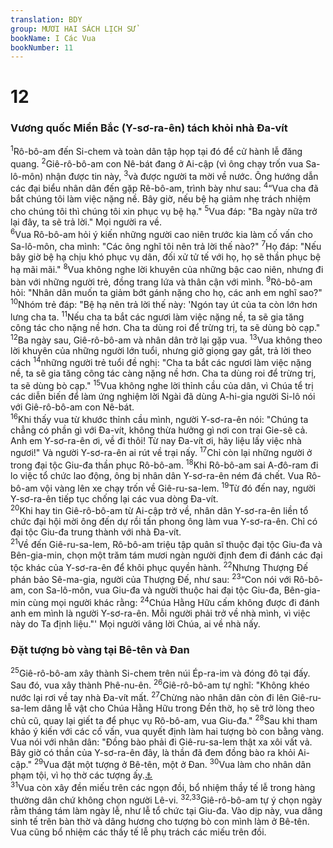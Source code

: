 ```yaml
---
translation: BDY
group: MƯƠI HAI SÁCH LỊCH SỬ
bookName: I Các Vua 
bookNumber: 11
---
```


<div class="title"><h1>12</h1><h3>Vương quốc Miền Bắc (Y-sơ-ra-ên) tách khỏi nhà Đa-vít</h3></div>
<span class="verse 1vua_12_1"><sup>1</sup>Rô-bô-am đến Si-chem và toàn dân tập họp tại đó để cử hành lễ đăng quang. </span>
<span class="verse 1vua_12_2"><sup>2</sup>Giê-rô-bô-am con Nê-bát đang ở Ai-cập (vì ông chạy trốn vua Sa-lô-môn) nhận được tin này, </span>
<span class="verse 1vua_12_3"><sup>3</sup>và được người ta mời về nước. Ông hướng dẫn các đại biểu nhân dân đến gặp Rê-bô-am, trình bày như sau: </span>
<span class="verse 1vua_12_4"><sup>4</sup>“Vua cha đã bắt chúng tôi làm việc nặng nề. Bây giờ, nếu bệ hạ giảm nhẹ trách nhiệm cho chúng tôi thì chúng tôi xin phục vụ bệ hạ.&#34; </span>
<span class="verse 1vua_12_5"><sup>5</sup>Vua đáp: &#34;Ba ngày nữa trở lại đây, ta sẽ trả lời.&#34; Mọi người ra về.<br/></span>
<span class="verse 1vua_12_6"><sup>6</sup>Vua Rô-bô-am hỏi ý kiến những người cao niên trước kia làm cố vấn cho Sa-lô-môn, cha mình: &#34;Các ông nghĩ tôi nên trả lời thế nào?&#34; </span>
<span class="verse 1vua_12_7"><sup>7</sup>Họ đáp: &#34;Nếu bây giờ bệ hạ chịu khó phục vụ dân, đối xử tử tế với họ, họ sẽ thần phục bệ hạ mãi mãi.&#34; </span>
<span class="verse 1vua_12_8"><sup>8</sup>Vua không nghe lời khuyên của những bậc cao niên, nhưng đi bàn với những người trẻ, đồng trang lứa và thân cận với mình. </span>
<span class="verse 1vua_12_9"><sup>9</sup>Rô-bô-am hỏi: &#34;Nhân dân muốn ta giảm bớt gánh nặng cho họ, các anh em nghĩ sao?&#34; <br/></span>
<span class="verse 1vua_12_10"><sup>10</sup>Nhóm trẻ đáp: &#34;Bệ hạ nên trả lời thế này: &#39;Ngón tay út của ta còn lớn hơn lưng cha ta. </span>
<span class="verse 1vua_12_11"><sup>11</sup>Nếu cha ta bắt các ngươi làm việc nặng nề, ta sẽ gia tăng công tác cho nặng nề hơn. Cha ta dùng roi để trừng trị, ta sẽ dùng bò cạp.&#34;<br/></span>
<span class="verse 1vua_12_12"><sup>12</sup>Ba ngày sau, Giê-rô-bô-am và nhân dân trở lại gặp vua. </span>
<span class="verse 1vua_12_13"><sup>13</sup>Vua không theo lời khuyên của những người lớn tuổi, nhưng giở giọng gay gắt, trả lời theo cách </span>
<span class="verse 1vua_12_14"><sup>14</sup>những người trẻ tuổi đề nghị: &#34;Cha ta bắt các ngươi làm việc nặng nề, ta sẽ gia tăng công tác càng nặng nề hơn. Cha ta dùng roi để trừng trị, ta sẽ dùng bò cạp.&#34; </span>
<span class="verse 1vua_12_15"><sup>15</sup>Vua không nghe lời thỉnh cầu của dân, vì Chúa tể trị các diễn biến để làm ứng nghiệm lời Ngài đã dùng A-hi-gia người Si-lô nói với Giê-rô-bô-am con Nê-bát.<br/></span>
<span class="verse 1vua_12_16"><sup>16</sup>Khi thấy vua từ khước thỉnh cầu mình, người Y-sơ-ra-ên nói: &#34;Chúng ta chẳng có phần gì với Đa-vít, không thừa hưởng gì nơi con trai Gie-sê cả. Anh em Y-sơ-ra-ên ơi, về đi thôi! Từ nay Đa-vít ơi, hãy liệu lấy việc nhà ngươi!&#34; Và người Y-sơ-ra-ên ai rút về trại nấy. </span>
<span class="verse 1vua_12_17"><sup>17</sup>Chỉ còn lại những người ở trong đại tộc Giu-đa thần phục Rô-bô-am. </span>
<span class="verse 1vua_12_18"><sup>18</sup>Khi Rô-bô-am sai A-đô-ram đi lo việc tổ chức lao động, ông bị nhân dân Y-sơ-ra-ên ném đá chết. Vua Rô-bô-am vội vàng lên xe chạy trốn về Giê-ru-sa-lem. </span>
<span class="verse 1vua_12_19"><sup>19</sup>Từ đó đến nay, người Y-sơ-ra-ên tiếp tục chống lại các vua dòng Đa-vít.<br/></span>
<span class="verse 1vua_12_20"><sup>20</sup>Khi hay tin Giê-rô-bô-am từ Ai-cập trở về, nhân dân Y-sơ-ra-ên liền tổ chức đại hội mời ông đến dự rồi tấn phong ông làm vua Y-sơ-ra-ên. Chỉ có đại tộc Giu-đa trung thành với nhà Đa-vít.<br/></span>
<span class="verse 1vua_12_21"><sup>21</sup>Về đến Giê-ru-sa-lem, Rô-bô-am triệu tập quân sĩ thuộc đại tộc Giu-đa và Bên-gia-min, chọn một trăm tám mươi ngàn người định đem đi đánh các đại tộc khác của Y-sơ-ra-ên để khôi phục quyền hành. </span>
<span class="verse 1vua_12_22"><sup>22</sup>Nhưng Thượng Đế phán bảo Sê-ma-gia, người của Thượng Đế, như sau: </span>
<span class="verse 1vua_12_23"><sup>23</sup>“Con nói với Rô-bô-am, con Sa-lô-môn, vua Giu-đa và người thuộc hai đại tộc Giu-đa, Bên-gia-min cùng mọi người khác rằng: </span>
<span class="verse 1vua_12_24"><sup>24</sup>Chúa Hằng Hữu cấm không được đi đánh anh em mình là người Y-sơ-ra-ên. Mỗi người phải trở về nhà mình, vì việc này do Ta định liệu.&#34;&#39; Mọi người vâng lời Chúa, ai về nhà nấy.</span>
<div class="title"><h3>Đặt tượng bò vàng tại Bê-tên và Đan</h3></div>
<span class="verse 1vua_12_25"><sup>25</sup>Giê-rô-bô-am xây thành Si-chem trên núi Ép-ra-im và đóng đô tại đấy. Sau đó, vua xây thành Phê-nu-ên. </span>
<span class="verse 1vua_12_26"><sup>26</sup>Giê-rô-bô-am tự nghĩ: &#34;Không khéo nước lại rơi về tay nhà Đa-vít mất. </span>
<span class="verse 1vua_12_27"><sup>27</sup>Chừng nào nhân dân còn đi lên Giê-ru-sa-lem dâng lễ vật cho Chúa Hằng Hữu trong Đền thờ, họ sẽ trở lòng theo chủ cũ, quay lại giết ta để phục vụ Rô-bô-am, vua Giu-đa.&#34; </span>
<span class="verse 1vua_12_28"><sup>28</sup>Sau khi tham khảo ý kiến với các cố vấn, vua quyết định làm hai tượng bò con bằng vàng. Vua nói với nhân dân: &#34;Đồng bào phải đi Giê-ru-sa-lem thật xa xôi vất vả. Bây giờ có thần của Y-sơ-ra-ên đây, là thần đã đem đồng bào ra khỏi Ai-cập.&#34; </span>
<span class="verse 1vua_12_29"><sup>29</sup>Vua đặt một tượng ở Bê-tên, một ở Đan. </span>
<span class="verse 1vua_12_30"><sup>30</sup>Vua làm cho nhân dân phạm tội, vì họ thờ các tượng ấy.<a href="#" data-toggle="tooltip" data-placement="bottom" title="Nt Điều này trở nên tội lỗi, vì dân đến trước tượng xa tận Đan.">⚓</a><br/></span>
<span class="verse 1vua_12_31"><sup>31</sup>Vua còn xây đền miếu trên các ngọn đồi, bổ nhiệm thầy tế lễ trong hàng thường dân chứ không chọn người Lê-vi. </span>
<span class="verse 1vua_12_32 1vua_12_33"><sup>32,33</sup>Giê-rô-bô-am tự ý chọn ngày rằm tháng tám làm ngày lễ, như lễ tổ chức tại Giu-đa. Vào dịp này, vua dâng sinh tế trên bàn thờ và dâng hương cho tượng bò con mình làm ở Bê-tên. Vua cũng bổ nhiệm các thầy tế lễ phụ trách các miếu trên đồi.</span>
